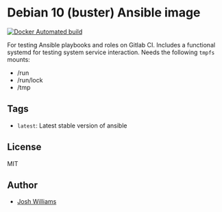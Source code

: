 # Debian 10 (buster) Ansible image

[![Docker Automated build](https://img.shields.io/docker/cloud/build/jdubz/docker-ansible-debian10.svg?maxAge=2592000)](https://hub.docker.com/r/jdubz/docker-ansible-debian10/)

For testing Ansible playbooks and roles on Gitlab CI.  Includes a functional
systemd for testing system service interaction. Needs the following `tmpfs`
mounts:

* /run
* /run/lock
* /tmp

## Tags

- `latest`: Latest stable version of ansible

## License

MIT

## Author

* [Josh Williams](https://codingprime.com)
